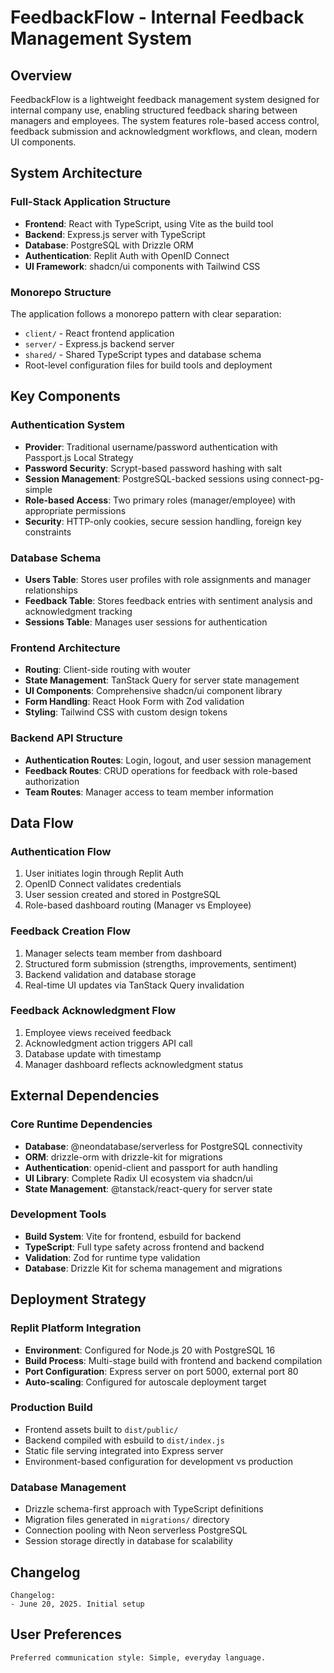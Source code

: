 # FeedbackFlow - Internal Feedback Management System

## Overview

FeedbackFlow is a lightweight feedback management system designed for internal company use, enabling structured feedback sharing between managers and employees. The system features role-based access control, feedback submission and acknowledgment workflows, and clean, modern UI components.

## System Architecture

### Full-Stack Application Structure
- **Frontend**: React with TypeScript, using Vite as the build tool
- **Backend**: Express.js server with TypeScript
- **Database**: PostgreSQL with Drizzle ORM
- **Authentication**: Replit Auth with OpenID Connect
- **UI Framework**: shadcn/ui components with Tailwind CSS

### Monorepo Structure
The application follows a monorepo pattern with clear separation:
- `client/` - React frontend application
- `server/` - Express.js backend server
- `shared/` - Shared TypeScript types and database schema
- Root-level configuration files for build tools and deployment

## Key Components

### Authentication System
- **Provider**: Traditional username/password authentication with Passport.js Local Strategy
- **Password Security**: Scrypt-based password hashing with salt
- **Session Management**: PostgreSQL-backed sessions using connect-pg-simple
- **Role-based Access**: Two primary roles (manager/employee) with appropriate permissions
- **Security**: HTTP-only cookies, secure session handling, foreign key constraints

### Database Schema
- **Users Table**: Stores user profiles with role assignments and manager relationships
- **Feedback Table**: Stores feedback entries with sentiment analysis and acknowledgment tracking
- **Sessions Table**: Manages user sessions for authentication

### Frontend Architecture
- **Routing**: Client-side routing with wouter
- **State Management**: TanStack Query for server state management
- **UI Components**: Comprehensive shadcn/ui component library
- **Form Handling**: React Hook Form with Zod validation
- **Styling**: Tailwind CSS with custom design tokens

### Backend API Structure
- **Authentication Routes**: Login, logout, and user session management
- **Feedback Routes**: CRUD operations for feedback with role-based authorization
- **Team Routes**: Manager access to team member information

## Data Flow

### Authentication Flow
1. User initiates login through Replit Auth
2. OpenID Connect validates credentials
3. User session created and stored in PostgreSQL
4. Role-based dashboard routing (Manager vs Employee)

### Feedback Creation Flow
1. Manager selects team member from dashboard
2. Structured form submission (strengths, improvements, sentiment)
3. Backend validation and database storage
4. Real-time UI updates via TanStack Query invalidation

### Feedback Acknowledgment Flow
1. Employee views received feedback
2. Acknowledgment action triggers API call
3. Database update with timestamp
4. Manager dashboard reflects acknowledgment status

## External Dependencies

### Core Runtime Dependencies
- **Database**: @neondatabase/serverless for PostgreSQL connectivity
- **ORM**: drizzle-orm with drizzle-kit for migrations
- **Authentication**: openid-client and passport for auth handling
- **UI Library**: Complete Radix UI ecosystem via shadcn/ui
- **State Management**: @tanstack/react-query for server state

### Development Tools
- **Build System**: Vite for frontend, esbuild for backend
- **TypeScript**: Full type safety across frontend and backend
- **Validation**: Zod for runtime type validation
- **Database**: Drizzle Kit for schema management and migrations

## Deployment Strategy

### Replit Platform Integration
- **Environment**: Configured for Node.js 20 with PostgreSQL 16
- **Build Process**: Multi-stage build with frontend and backend compilation
- **Port Configuration**: Express server on port 5000, external port 80
- **Auto-scaling**: Configured for autoscale deployment target

### Production Build
- Frontend assets built to `dist/public/`
- Backend compiled with esbuild to `dist/index.js`
- Static file serving integrated into Express server
- Environment-based configuration for development vs production

### Database Management
- Drizzle schema-first approach with TypeScript definitions
- Migration files generated in `migrations/` directory
- Connection pooling with Neon serverless PostgreSQL
- Session storage directly in database for scalability

## Changelog

```
Changelog:
- June 20, 2025. Initial setup
```

## User Preferences

```
Preferred communication style: Simple, everyday language.
```